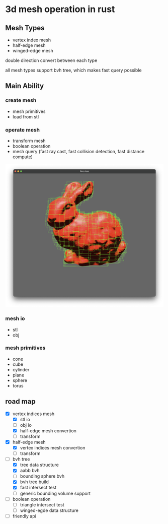 # 3d mesh operation in rust 

## Mesh Types
- vertex index mesh
- half-edge mesh
- winged-edge mesh

double direction convert between each type

all mesh types support bvh tree, which makes fast query possible

## Main Ability
### create mesh
- mesh primitives
- load from stl

### operate mesh
- transform mesh
- boolean operation
- mesh query (fast ray cast, fast collision detection, fast distance compute)

![img](assets/bunny.png)

### mesh io
- stl
- obj

### mesh primitives
- cone
- cube
- cylinder
- plane
- sphere
- torus

## road map

- [x] vertex indices mesh 
    - [x] stl io
    - [ ] obj io
    - [x] half-edge mesh convertion
    - [ ] transform

- [x] half-edge mesh 
    - [x] vertex indices mesh convertion
    - [ ] transform

- [ ] bvh tree 
    - [x] tree data structure
    - [x] aabb bvh
    - [ ] bounding sphere bvh
    - [x] bvh tree build
    - [x] fast intersect test 
    - [ ] generic bounding volume support

- [ ] boolean operation
    - [ ] triangle intersect test
    - [ ] winged-egde data structure

- [ ] friendly api
